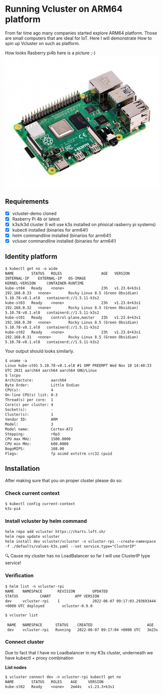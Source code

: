 # Running Vcluster on ARM64 platform
From far time ago many companies started explore ARM64 platform.
Those are small computers that are ideal for IoT. Here I will demonstrate
How to spin up Vcluster on such as platform.  

How looks Rasberry pi4b here is a picture ;-)
![Rasberry pi 4b](./images/rasberry-pi4b.png)

## Requirements
- [X] vcluster-demo cloned
- [X] Rasberry Pi 4b or latest
- [X] k3s/k3d cluster (I will use k3s installed on phisical rasberry pi systems)
- [X] kubectl installed (binaries for arm64!)
- [X] helm commandline installed (binarios for arm64!)
- [X] vcluser commandline installed (binaries for arm64!)

## Identity platform
```console
$ kubectl get no -o wide
NAME        STATUS   ROLES                  AGE   VERSION        INTERNAL-IP    EXTERNAL-IP   OS-IMAGE                           KERNEL-VERSION     CONTAINER-RUNTIME
kube-st04   Ready    <none>                 23h   v1.23.6+k3s1   192.168.0.33   <none>        Rocky Linux 8.5 (Green Obsidian)   5.10.78-v8.1.el8   containerd://1.5.11-k3s2
kube-st03   Ready    <none>                 23h   v1.23.6+k3s1   192.168.0.32   <none>        Rocky Linux 8.5 (Green Obsidian)   5.10.78-v8.1.el8   containerd://1.5.11-k3s2
kube-st01   Ready    control-plane,master   23h   v1.23.6+k3s1   192.168.0.30   <none>        Rocky Linux 8.5 (Green Obsidian)   5.10.78-v8.1.el8   containerd://1.5.11-k3s2
kube-st02   Ready    <none>                 23h   v1.23.6+k3s1   192.168.0.31   <none>        Rocky Linux 8.5 (Green Obsidian)   5.10.78-v8.1.el8   containerd://1.5.11-k3s2
```

Your output should looks similarly.

```console
$ uname -a
Linux kube-st01 5.10.78-v8.1.el8 #1 SMP PREEMPT Wed Nov 10 14:40:33 UTC 2021 aarch64 aarch64 aarch64 GNU/Linux
$ lscpu
Architecture:        aarch64
Byte Order:          Little Endian
CPU(s):              4
On-line CPU(s) list: 0-3
Thread(s) per core:  1
Core(s) per cluster: 4
Socket(s):           -
Cluster(s):          1
Vendor ID:           ARM
Model:               3
Model name:          Cortex-A72
Stepping:            r0p3
CPU max MHz:         1500.0000
CPU min MHz:         600.0000
BogoMIPS:            108.00
Flags:               fp asimd evtstrm crc32 cpuid
```

## Installation
After making sure that you on proper cluster please do so:

### Check current context
```console
$ kubectl config current-context 
k3s-pi4
```

### Install vcluster by helm command
```console
helm repo add vcluster https://charts.loft.sh/
helm repo update vcluster
helm install dev vcluster/vcluster -n vcluster-rpi --create-namespace -f ./defaults/values-k3s.yaml --set service.type="ClusterIP"
```
:mag: Cause my cluster has no LoadBalancer so far I will use ClusterIP type service!

### Verification
```console
$ helm list -n vcluster-rpi
NAME    NAMESPACE       REVISION        UPDATED                                 STATUS          CHART           APP VERSION
dev     vcluster-rpi    1               2022-06-07 09:17:03.293693444 +0000 UTC deployed        vcluster-0.9.0
```

```console
$ vcluster list

 NAME   NAMESPACE      STATUS    CREATED                         AGE    
 dev    vcluster-rpi   Running   2022-06-07 09:17:04 +0000 UTC   3m23s  
```

### Connect cluster
Due to fact that I have no Loadbalancer in my K3s cluster, underneath we have kubectl + proxy combination

**List nodes**
```console
$ vcluster connect dev -n vcluster-rpi kubectl get no
NAME        STATUS   ROLES    AGE     VERSION
kube-st02   Ready    <none>   2m44s   v1.23.3+k3s1
```

